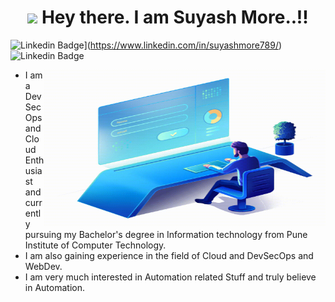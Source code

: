 <h1 align="center">
    <img src="https://media.giphy.com/media/hvRJCLFzcasrR4ia7z/giphy.gif" width="25px"> Hey there. I am Suyash More..!!  
</h1>
                                                         
![Linkedin Badge](https://img.shields.io/badge/-suyashmore-red?style=flat-square&logo=Linkedin&logoColor=white&link=https://www.linkedin.com/in/suyashmore789/)](https://www.linkedin.com/in/suyashmore789/)
![Linkedin Badge](https://img.shields.io/badge/suyash--more-none-green)


  <img align="right" alt="GIF" src="giffy.gif" width="450" height="250" />


- I am a DevSecOps and Cloud Enthusiast and currently pursuing my Bachelor's degree in Information technology from Pune Institute of Computer Technology. 
- I am also gaining experience in the field of Cloud and DevSecOps and WebDev. 
- I am very much interested in Automation related Stuff and truly believe in Automation.

